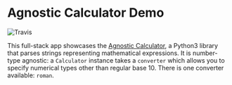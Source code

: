 # Agnostic Calculator Demo

![Travis](https://travis-ci.com/carawarner/agnostic-calculator.svg?branch=master)

This full-stack app showcases the [Agnostic Calculator](https://github.com/carawarner/pantheon), a Python3 library that parses strings representing mathematical expressions. It is number-type agnostic: a `Calculator` instance takes a `converter` which allows you to specify numerical types other than regular base 10. There is one converter available: `roman`.
